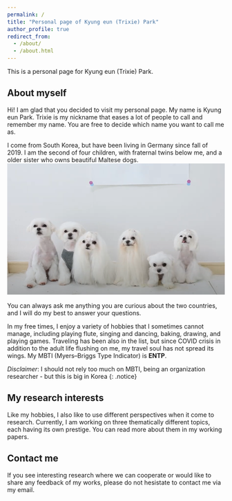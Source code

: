 ```yaml
---
permalink: /
title: "Personal page of Kyung eun (Trixie) Park"
author_profile: true
redirect_from: 
  - /about/
  - /about.html
---
```


This is a personal page for Kyung eun (Trixie) Park.


About myself
------
Hi! I am glad that you decided to visit my personal page.
My name is Kyung eun Park. Trixie is my nickname that eases a lot of people to call and remember my name. You are free to decide which name you want to call me as. 

I come from South Korea, but have been living in Germany since fall of 2019. I am the second of four children, with fraternal twins below me, and a older sister who owns beautiful Maltese dogs.
![mangopark maltese](/images/mangoparkmaltese.png)

You can always ask me anything you are curious about the two countries, and I will do my best to answer your questions.

In my free times, I enjoy a variety of hobbies that I sometimes cannot manage, including playing flute, singing and dancing, baking, drawing, and playing games. Traveling has been also in the list, but since COVID crisis in addition to the adult life flushing on me, my travel soul has not spread its wings.
My MBTI (Myers–Briggs Type Indicator) is **ENTP**.

*Disclaimer*: I should not rely too much on MBTI, being an organization researcher - but this is big in Korea
{: .notice}

My research interests
------
Like my hobbies, I also like to use different perspectives when it come to research. Currently, I am working on three thematically different topics, each having its own prestige.
You can read more about them in my working papers.



Contact me
------
If you see interesting research where we can cooperate or would like to share any feedback of my works, please do not hesistate to contact me via my email.
